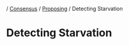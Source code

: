 / [Consensus](https://github.com/dolla-consortium/consensus) / [Proposing](https://github.com/dolla-consortium/consensus-proposing) / Detecting Starvation
# Detecting Starvation
